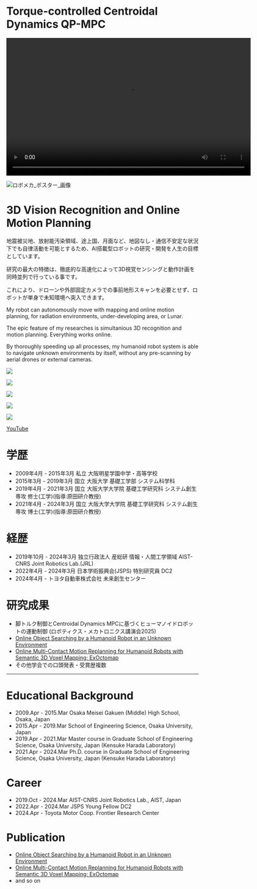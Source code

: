 #

# Torque-controlled Centroidal Dynamics QP-MPC

<video width="640" height="360" controls>
  <source src="../video/robomech2025_video_compressed.mp4" type="video/mp4">
</video>

![ロボメカ_ポスター_画像](https://github.com/user-attachments/assets/23b9208f-6ab5-4e69-8811-1c1754d7faff)


# 3D Vision Recognition and Online Motion Planning

地震被災地、放射能汚染領域、途上国、月面など、地図なし・通信不安定な状況下でも自律活動を可能とするため、AI搭載型ロボットの研究・開発を人生の目標としています。

研究の最大の特徴は、徹底的な高速化によって3D視覚センシングと動作計画を同時並列で行っている事です。

これにより、ドローンや外部固定カメラでの事前地形スキャンを必要とせず、ロボットが単身で未知環境へ突入できます。

My robot can autonomously move with mapping and online motion planning, for radiation environments, under-developing area, or Lunar.

The epic feature of my researches is simultanious 3D recognition and motion planning. Everything works online.

By thoroughly speeding up all processes, my humanoid robot system is able to navigate unknown environments by itself, without any pre-scanning by aerial drones or external cameras.


[![](https://img.youtube.com/vi/-vjrfDbgqIA/0.jpg)](https://www.youtube.com/watch?v=-vjrfDbgqIA)

[![](https://img.youtube.com/vi/a1Q6IB2DRes/0.jpg)](https://www.youtube.com/watch?v=a1Q6IB2DRes)

[![](https://img.youtube.com/vi/eNSgVcE5eg4/0.jpg)](https://www.youtube.com/watch?v=eNSgVcE5eg4)

[![](https://img.youtube.com/vi/2rr84jnez4k/0.jpg)](https://www.youtube.com/watch?v=2rr84jnez4k)

[![](https://img.youtube.com/vi/q-xpZdomM0k/0.jpg)](https://www.youtube.com/watch?v=q-xpZdomM0k)


[YouTube](https://www.youtube.com/@masatotsuru558)



# 学歴
* 2009年4月 - 2015年3月 私立 大阪明星学園中学・高等学校
* 2015年3月 - 2019年3月 国立 大阪大学 基礎工学部 システム科学科
* 2019年4月 - 2021年3月 国立 大阪大学大学院 基礎工学研究科 システム創生専攻 修士(工学)(指導:原田研介教授)
* 2021年4月 - 2024年3月 国立 大阪大学大学院 基礎工学研究科 システム創生専攻 博士(工学)(指導:原田研介教授)

# 経歴
* 2019年10月 - 2024年3月 独立行政法人 産総研 情報・人間工学領域 AIST-CNRS Joint Robotics Lab.(JRL)
* 2022年4月 - 2024年3月 日本学術振興会(JSPS) 特別研究員 DC2
* 2024年4月 -  トヨタ自動車株式会社 未来創生センター
  
# 研究成果
* 脚トルク制御とCentroidal Dynamics MPCに基づくヒューマノイドロボットの運動制御 (ロボティクス・メカトロニクス講演会2025)
* [Online Object Searching by a Humanoid Robot in an Unknown Environment](https://ieeexplore.ieee.org/document/9361266)
* [Online Multi-Contact Motion Replanning for Humanoid Robots with Semantic 3D Voxel Mapping: ExOctomap](https://www.mdpi.com/2541886)
* その他学会での口頭発表・受賞歴複数

---


# Educational Background
* 2009.Apr - 2015.Mar Osaka Meisei Gakuen (Middle) High School, Osaka, Japan
* 2015.Apr - 2019.Mar School of Engineering Science, Osaka University, Japan
* 2019.Apr - 2021.Mar Master course in Graduate School of Engineering Science, Osaka University, Japan (Kensuke Harada Laboratory)
* 2021.Apr - 2024.Mar Ph.D. course in Graduate School of Engineering Science, Osaka University, Japan (Kensuke Harada Laboratory)

# Career

* 2019.Oct - 2024.Mar AIST-CNRS Joint Robotics Lab., AIST, Japan
* 2022.Apr - 2024.Mar JSPS Young Fellow DC2
* 2024.Apr - Toyota Motor Coop. Frontier Research Center


# Publication
* [Online Object Searching by a Humanoid Robot in an Unknown Environment](https://ieeexplore.ieee.org/document/9361266)
* [Online Multi-Contact Motion Replanning for Humanoid Robots with Semantic 3D Voxel Mapping: ExOctomap](https://www.mdpi.com/2541886)
* and so on
